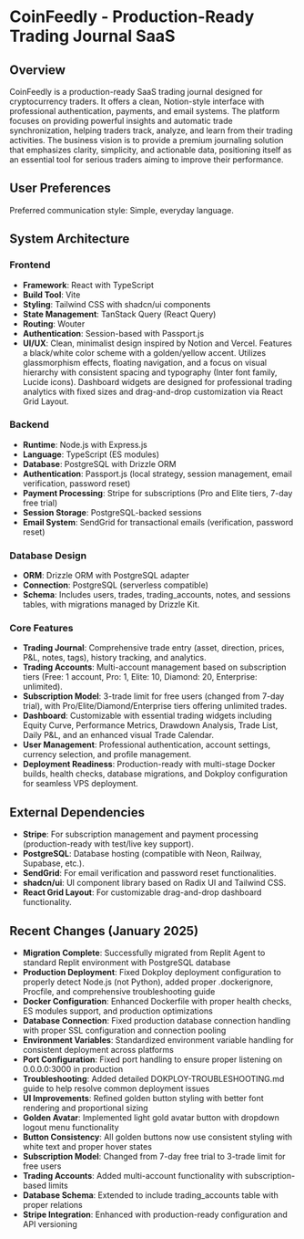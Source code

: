 # CoinFeedly - Production-Ready Trading Journal SaaS

## Overview
CoinFeedly is a production-ready SaaS trading journal designed for cryptocurrency traders. It offers a clean, Notion-style interface with professional authentication, payments, and email systems. The platform focuses on providing powerful insights and automatic trade synchronization, helping traders track, analyze, and learn from their trading activities. The business vision is to provide a premium journaling solution that emphasizes clarity, simplicity, and actionable data, positioning itself as an essential tool for serious traders aiming to improve their performance.

## User Preferences
Preferred communication style: Simple, everyday language.

## System Architecture
### Frontend
- **Framework**: React with TypeScript
- **Build Tool**: Vite
- **Styling**: Tailwind CSS with shadcn/ui components
- **State Management**: TanStack Query (React Query)
- **Routing**: Wouter
- **Authentication**: Session-based with Passport.js
- **UI/UX**: Clean, minimalist design inspired by Notion and Vercel. Features a black/white color scheme with a golden/yellow accent. Utilizes glassmorphism effects, floating navigation, and a focus on visual hierarchy with consistent spacing and typography (Inter font family, Lucide icons). Dashboard widgets are designed for professional trading analytics with fixed sizes and drag-and-drop customization via React Grid Layout.

### Backend
- **Runtime**: Node.js with Express.js
- **Language**: TypeScript (ES modules)
- **Database**: PostgreSQL with Drizzle ORM
- **Authentication**: Passport.js (local strategy, session management, email verification, password reset)
- **Payment Processing**: Stripe for subscriptions (Pro and Elite tiers, 7-day free trial)
- **Session Storage**: PostgreSQL-backed sessions
- **Email System**: SendGrid for transactional emails (verification, password reset)

### Database Design
- **ORM**: Drizzle ORM with PostgreSQL adapter
- **Connection**: PostgreSQL (serverless compatible)
- **Schema**: Includes users, trades, trading_accounts, notes, and sessions tables, with migrations managed by Drizzle Kit.

### Core Features
- **Trading Journal**: Comprehensive trade entry (asset, direction, prices, P&L, notes, tags), history tracking, and analytics.
- **Trading Accounts**: Multi-account management based on subscription tiers (Free: 1 account, Pro: 1, Elite: 10, Diamond: 20, Enterprise: unlimited).
- **Subscription Model**: 3-trade limit for free users (changed from 7-day trial), with Pro/Elite/Diamond/Enterprise tiers offering unlimited trades.
- **Dashboard**: Customizable with essential trading widgets including Equity Curve, Performance Metrics, Drawdown Analysis, Trade List, Daily P&L, and an enhanced visual Trade Calendar.
- **User Management**: Professional authentication, account settings, currency selection, and profile management.
- **Deployment Readiness**: Production-ready with multi-stage Docker builds, health checks, database migrations, and Dokploy configuration for seamless VPS deployment.

## External Dependencies
- **Stripe**: For subscription management and payment processing (production-ready with test/live key support).
- **PostgreSQL**: Database hosting (compatible with Neon, Railway, Supabase, etc.).
- **SendGrid**: For email verification and password reset functionalities.
- **shadcn/ui**: UI component library based on Radix UI and Tailwind CSS.
- **React Grid Layout**: For customizable drag-and-drop dashboard functionality.

## Recent Changes (January 2025)
- **Migration Complete**: Successfully migrated from Replit Agent to standard Replit environment with PostgreSQL database
- **Production Deployment**: Fixed Dokploy deployment configuration to properly detect Node.js (not Python), added proper .dockerignore, Procfile, and comprehensive troubleshooting guide
- **Docker Configuration**: Enhanced Dockerfile with proper health checks, ES modules support, and production optimizations
- **Database Connection**: Fixed production database connection handling with proper SSL configuration and connection pooling
- **Environment Variables**: Standardized environment variable handling for consistent deployment across platforms
- **Port Configuration**: Fixed port handling to ensure proper listening on 0.0.0.0:3000 in production
- **Troubleshooting**: Added detailed DOKPLOY-TROUBLESHOOTING.md guide to help resolve common deployment issues
- **UI Improvements**: Refined golden button styling with better font rendering and proportional sizing  
- **Golden Avatar**: Implemented light gold avatar button with dropdown logout menu functionality
- **Button Consistency**: All golden buttons now use consistent styling with white text and proper hover states
- **Subscription Model**: Changed from 7-day free trial to 3-trade limit for free users
- **Trading Accounts**: Added multi-account functionality with subscription-based limits
- **Database Schema**: Extended to include trading_accounts table with proper relations
- **Stripe Integration**: Enhanced with production-ready configuration and API versioning
